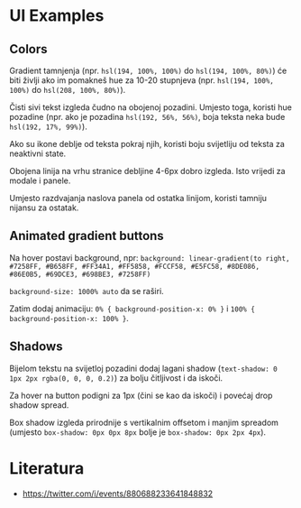 # UI Examples

## Colors

Gradient tamnjenja (npr. `hsl(194, 100%, 100%)` do `hsl(194, 100%, 80%)`) će biti življi ako im pomakneš hue za 10-20 stupnjeva (npr. `hsl(194, 100%, 100%)` do `hsl(208, 100%, 80%)`).

Čisti sivi tekst izgleda čudno na obojenoj pozadini. Umjesto toga, koristi hue pozadine (npr. ako je pozadina `hsl(192, 56%, 56%)`, boja teksta neka bude `hsl(192, 17%, 99%)`).

Ako su ikone deblje od teksta pokraj njih, koristi boju svijetliju od teksta za neaktivni state.

Obojena linija na vrhu stranice debljine 4-6px dobro izgleda. Isto vrijedi za modale i panele.

Umjesto razdvajanja naslova panela od ostatka linijom, koristi tamniju nijansu za ostatak.

## Animated gradient buttons

Na hover postavi background, npr:
`background: linear-gradient(to right, #7258FF, #B658FF, #FF34A1, #FF5858, #FCCF58, #E5FC58, #8DE086, #86E0B5, #69DCE3, #698BE3, #7258FF)`

`background-size: 1000% auto` da se raširi.

Zatim dodaj animaciju:
`0% { background-position-x: 0% }` i `100% { background-position-x: 100% }`.

## Shadows

Bijelom tekstu na svijetloj pozadini dodaj lagani shadow (`text-shadow: 0 1px 2px rgba(0, 0, 0, 0.2)`) za bolju čitljivost i da iskoči.

Za hover na button podigni za 1px (čini se kao da iskoči) i povećaj drop shadow spread.

Box shadow izgleda prirodnije s vertikalnim offsetom i manjim spreadom (umjesto `box-shadow: 0px 0px 8px` bolje je `box-shadow: 0px 2px 4px`).

# Literatura

* https://twitter.com/i/events/880688233641848832

